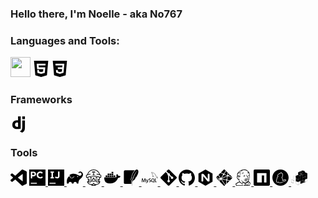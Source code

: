 ### Hello there, I'm Noelle - aka No767

### Languages and Tools:

<img align="left"><img height="32" width="32" src="https://cdn.jsdelivr.net/npm/simple-icons@v5/icons/python.svg" />
<img align="left"><svg role="img" width="26px" viewBox="0 0 24 24" xmlns="http://www.w3.org/2000/svg"><title>HTML5</title><path d="M1.5 0h21l-1.91 21.563L11.977 24l-8.564-2.438L1.5 0zm7.031 9.75l-.232-2.718 10.059.003.23-2.622L5.412 4.41l.698 8.01h9.126l-.326 3.426-2.91.804-2.955-.81-.188-2.11H6.248l.33 4.171L12 19.351l5.379-1.443.744-8.157H8.531z"></svg>
<img align="left"><svg role="img" width="26px" viewBox="0 0 24 24" xmlns="http://www.w3.org/2000/svg"><title>CSS3</title><path d="M1.5 0h21l-1.91 21.563L11.977 24l-8.565-2.438L1.5 0zm17.09 4.413L5.41 4.41l.213 2.622 10.125.002-.255 2.716h-6.64l.24 2.573h6.182l-.366 3.523-2.91.804-2.956-.81-.188-2.11h-2.61l.29 3.855L12 19.288l5.373-1.53L18.59 4.414z"></svg>

### Frameworks


<img align="left" width="26px"><svg role="img" width="26px" viewBox="0 0 24 24" xmlns="http://www.w3.org/2000/svg"><title>Django</title><path d="M11.146 0h3.924v18.166c-2.013.382-3.491.535-5.096.535-4.791 0-7.288-2.166-7.288-6.32 0-4.002 2.65-6.6 6.753-6.6.637 0 1.121.05 1.707.203zm0 9.143a3.894 3.894 0 00-1.325-.204c-1.988 0-3.134 1.223-3.134 3.365 0 2.09 1.096 3.236 3.109 3.236.433 0 .79-.025 1.35-.102V9.142zM21.314 6.06v9.098c0 3.134-.229 4.638-.917 5.937-.637 1.249-1.478 2.039-3.211 2.905l-3.644-1.733c1.733-.815 2.574-1.53 3.109-2.625.561-1.121.739-2.421.739-5.835V6.059h3.924zM17.39.021h3.924v4.026H17.39z"/></svg>

### Tools

<img align="left"><svg role="img" width="26px" viewBox="0 0 24 24" xmlns="http://www.w3.org/2000/svg"><title>Visual Studio Code</title><path d="M23.15 2.587L18.21.21a1.494 1.494 0 0 0-1.705.29l-9.46 8.63-4.12-3.128a.999.999 0 0 0-1.276.057L.327 7.261A1 1 0 0 0 .326 8.74L3.899 12 .326 15.26a1 1 0 0 0 .001 1.479L1.65 17.94a.999.999 0 0 0 1.276.057l4.12-3.128 9.46 8.63a1.492 1.492 0 0 0 1.704.29l4.942-2.377A1.5 1.5 0 0 0 24 20.06V3.939a1.5 1.5 0 0 0-.85-1.352zm-5.146 14.861L10.826 12l7.178-5.448v10.896z"></svg>
<img align="left" width="26px"><a href="https://www.jetbrains.com/pycharm/"><svg role="img" width="26px" viewBox="0 0 24 24" xmlns="http://www.w3.org/2000/svg"><title>PyCharm</title><path d="M7.833 6.666v-.055c0-1-.667-1.5-1.778-1.5H4.389v3.055h1.723c1.111 0 1.721-.666 1.721-1.5zM0 0v24h24V0H0zm2.223 3.167h4c2.389 0 3.833 1.389 3.833 3.445v.055c0 2.278-1.778 3.5-4.001 3.5H4.389v2.945H2.223V3.167zM11.277 21h-9v-1.5h9V21zm4.779-7.777c-2.944.055-5.111-2.223-5.111-5.057C10.944 5.333 13.056 3 16.111 3c1.889 0 3 .611 3.944 1.556l-1.389 1.61c-.778-.722-1.556-1.111-2.556-1.111-1.658 0-2.873 1.375-2.887 3.084.014 1.709 1.174 3.083 2.887 3.083 1.111 0 1.833-.445 2.61-1.167l1.39 1.389c-.999 1.112-2.166 1.779-4.054 1.779z"></svg>
<img align="left" width="26px"><a href="https://www.jetbrains.com/idea/"><svg role="img" width="26px" viewBox="0 0 24 24" xmlns="http://www.w3.org/2000/svg"><title>IntelliJ IDEA</title><path d="M0 0v24h24V0zm3.723 3.111h5v1.834h-1.39v6.277h1.39v1.834h-5v-1.834h1.444V4.945H3.723zm11.055 0H17v6.5c0 .612-.055 1.111-.222 1.556-.167.444-.39.777-.723 1.11-.277.279-.666.557-1.11.668a3.933 3.933 0 0 1-1.445.278c-.778 0-1.444-.167-1.944-.445a4.81 4.81 0 0 1-1.279-1.056l1.39-1.555c.277.334.555.555.833.722.277.167.611.278.945.278.389 0 .721-.111 1-.389.221-.278.333-.667.333-1.278zM2.222 19.5h9V21h-9z"></svg>
<img align="left"><svg role="img" width="26px" viewBox="0 0 24 24" xmlns="http://www.w3.org/2000/svg"><title>Gradle</title><path d="M22.695 4.297a3.807 3.807 0 0 0-5.29-.09.368.368 0 0 0 0 .533l.46.47a.363.363 0 0 0 .474.032 2.182 2.182 0 0 1 2.86 3.291c-3.023 3.02-7.056-5.447-16.211-1.083a1.24 1.24 0 0 0-.534 1.745l1.571 2.713a1.238 1.238 0 0 0 1.681.461l.037-.02-.029.02.688-.384a16.083 16.083 0 0 0 2.193-1.635.384.384 0 0 1 .499-.016.357.357 0 0 1 .016.534 16.435 16.435 0 0 1-2.316 1.741H8.77l-.696.39a1.958 1.958 0 0 1-.963.25 1.987 1.987 0 0 1-1.726-.989L3.9 9.696C1.06 11.72-.686 15.603.26 20.522a.363.363 0 0 0 .354.296h1.675a.363.363 0 0 0 .37-.331 2.478 2.478 0 0 1 4.915 0 .36.36 0 0 0 .357.317h1.638a.363.363 0 0 0 .357-.317 2.478 2.478 0 0 1 4.914 0 .363.363 0 0 0 .358.317h1.627a.363.363 0 0 0 .363-.357c.037-2.294.656-4.93 2.42-6.25 6.108-4.57 4.502-8.486 3.088-9.9zm-6.229 6.901l-1.165-.584a.73.73 0 1 1 1.165.587z"></svg>
<img align="left"><svg role="img" width="26px" viewBox="0 0 24 24" xmlns="http://www.w3.org/2000/svg"><title>Travis CI</title><path d="M9.32 13.025a.485.485 0 1 1-.97 0c0-.446-.167-.758-.406-.758-.239 0-.405.312-.405.758a.485.485 0 1 1-.97 0c0-1.187.713-1.728 1.375-1.728s1.376.541 1.376 1.728zm6.017.485a.485.485 0 0 0 .485-.485c0-.446.167-.758.405-.758s.405.312.405.758a.485.485 0 1 0 .97 0c0-1.187-.713-1.728-1.375-1.728s-1.375.541-1.375 1.728c0 .268.217.485.485.485zm7.967-4.454l-.191 2.459a.801.801 0 0 1-.367.623.852.852 0 0 1-.46.13 1.07 1.07 0 0 1-.366-.068c-.271-.101-.544-.192-.817-.285a8.978 8.978 0 0 1-.094 1.614c-.04.242-.092.471-.138.707a.485.485 0 0 1-.024.125 19.471 19.471 0 0 1-1.033 3.513l.033-.02.897-.537c.193-.137.599-.122.815.1a.645.645 0 0 1 .173.577.743.743 0 0 1-.053.159c-.061.135-.319.706-.866 1.906-.675 1.483-2.06 1.77-2.121 1.782.001.001-.907.214-1.879.44C15.458 23.419 13.87 24 12.087 24c-1.84 0-3.448-.58-4.787-1.713l-1.924-.45c-.041-.008-1.427-.294-2.103-1.778l-.87-1.914c-.005-.019-.05-.158-.053-.177-.009-.625.621-.914 1.023-.632l.858.512c.006.003.074.043.171.085a20.443 20.443 0 0 1-.982-3.444c-.063-.317-.129-.63-.183-.96a8.937 8.937 0 0 1-.09-1.7c-.357.118-.713.24-1.066.372-.292.109-.593.087-.827-.062a.802.802 0 0 1-.366-.621L.695 9.055c-.036-.475.305-.969.794-1.152l.3-.117c.225-.089.505-.198.837-.318C3.65 3.124 7.566 0 12.041 0c4.516 0 8.438 3.158 9.434 7.549.472.153.843.281 1.036.355.492.183.833.677.793 1.152zm-4.612 8.973c.369-.815.678-1.708.93-2.67l-.997.713a.952.952 0 0 1-.655.166l-4.467-.47a.96.96 0 0 1-.821-.698l-.558-1.923a2.482 2.482 0 0 0-.244 0l-.56 1.93a.955.955 0 0 1-.82.691l-4.471.471a.951.951 0 0 1-.642-.162l-.723-.503c.231.889.506 1.708.824 2.451.609-.028 1.207-.069 1.209-.069.001 0 .434-.039.788-.332l1.061-.885c.148-.165.652-.465 1.33-.271.196.055.495.146.815.243.062.019.12.05.17.092.532.445 1.832.445 2.365.002a.481.481 0 0 1 .168-.091c.337-.103.631-.192.823-.247.68-.193 1.182.108 1.374.314l1.016.843c.353.294.785.332.789.332-.001.001.658.045 1.296.073zm-6.605 5.001a6.42 6.42 0 0 0 1.949-.313c-.932-.209-1.555-1.019-1.588-1.062l-.406-.542-.407.543c-.031.043-.641.842-1.558 1.06.63.196 1.295.314 2.01.314zm6.941-4.016a63.622 63.622 0 0 1-1.701-.089 2.519 2.519 0 0 1-1.339-.554l-1.065-.888c-.055-.051-.187-.152-.442-.083-.176.05-.436.13-.717.216-.878.655-2.567.655-3.443-.003a43.693 43.693 0 0 0-.709-.212c-.258-.076-.386.03-.411.052l-1.097.918a2.523 2.523 0 0 1-1.341.553s-.872.059-1.594.085h-.002l-.106.004a2.41 2.41 0 0 1-1.341-.343l-.018-.01.453.996c.463 1.017 1.389 1.225 1.427 1.232.014.004 2.754.646 3.822.889.781.174 1.447-.696 1.454-.705l.795-1.061c.183-.245.594-.245.776 0l.796 1.061c.007.009.682.881 1.455.705 1.067-.243 3.807-.886 3.807-.886a2.193 2.193 0 0 0 1.442-1.236l.452-.993-.026.015a2.27 2.27 0 0 1-1.327.337zm1.096-7.412a28.286 28.286 0 0 0-15.998-.075 8.025 8.025 0 0 0 .067 1.845c.045.275.1.535.152.8l1.591 1.108 4.461-.476.642-2.243a.488.488 0 0 1 .395-.345 3.855 3.855 0 0 1 1.135.003.482.482 0 0 1 .394.344l.652 2.245 4.462.468 1.864-1.336c.036-.19.079-.374.111-.568a7.89 7.89 0 0 0 .072-1.77zm2.214-2.623c-.005-.034-.073-.133-.165-.167l-.004-.001c-.22-.083-.68-.242-1.256-.423l-.007-.005c-.955-.299-2.771-.823-4.267-.99a.485.485 0 0 1 .108-.964c1.192.134 2.529.466 3.637.787C19.298 3.552 15.913.97 12.041.97c-3.832 0-7.207 2.549-8.318 6.165a20.252 20.252 0 0 1 3.27-.705.484.484 0 1 1 .121.962 19.235 19.235 0 0 0-3.909.899l-.005.004c-.432.149-.785.288-1.056.394l-.315.123c-.094.035-.162.135-.167.175l.177 2.264a29.36 29.36 0 0 1 10.164-1.817c3.442 0 6.881.607 10.157 1.82l.178-2.275zm-8.534-5.986h-3.539a.485.485 0 0 0-.485.485v.811a.485.485 0 1 0 .97 0v-.326h.746v3.308h-.521a.485.485 0 1 0 0 .97h2.061a.485.485 0 1 0 0-.97h-.57V3.963h.853v.326a.485.485 0 1 0 .97 0v-.811a.485.485 0 0 0-.485-.485z"/></svg>
<img align="left" width="26px"><svg role="img" width="26px" viewBox="0 0 24 24" xmlns="http://www.w3.org/2000/svg"><title>Docker</title><path d="M13.983 11.078h2.119a.186.186 0 00.186-.185V9.006a.186.186 0 00-.186-.186h-2.119a.185.185 0 00-.185.185v1.888c0 .102.083.185.185.185m-2.954-5.43h2.118a.186.186 0 00.186-.186V3.574a.186.186 0 00-.186-.185h-2.118a.185.185 0 00-.185.185v1.888c0 .102.082.185.185.185m0 2.716h2.118a.187.187 0 00.186-.186V6.29a.186.186 0 00-.186-.185h-2.118a.185.185 0 00-.185.185v1.887c0 .102.082.185.185.186m-2.93 0h2.12a.186.186 0 00.184-.186V6.29a.185.185 0 00-.185-.185H8.1a.185.185 0 00-.185.185v1.887c0 .102.083.185.185.186m-2.964 0h2.119a.186.186 0 00.185-.186V6.29a.185.185 0 00-.185-.185H5.136a.186.186 0 00-.186.185v1.887c0 .102.084.185.186.186m5.893 2.715h2.118a.186.186 0 00.186-.185V9.006a.186.186 0 00-.186-.186h-2.118a.185.185 0 00-.185.185v1.888c0 .102.082.185.185.185m-2.93 0h2.12a.185.185 0 00.184-.185V9.006a.185.185 0 00-.184-.186h-2.12a.185.185 0 00-.184.185v1.888c0 .102.083.185.185.185m-2.964 0h2.119a.185.185 0 00.185-.185V9.006a.185.185 0 00-.184-.186h-2.12a.186.186 0 00-.186.186v1.887c0 .102.084.185.186.185m-2.92 0h2.12a.185.185 0 00.184-.185V9.006a.185.185 0 00-.184-.186h-2.12a.185.185 0 00-.184.185v1.888c0 .102.082.185.185.185M23.763 9.89c-.065-.051-.672-.51-1.954-.51-.338.001-.676.03-1.01.087-.248-1.7-1.653-2.53-1.716-2.566l-.344-.199-.226.327c-.284.438-.49.922-.612 1.43-.23.97-.09 1.882.403 2.661-.595.332-1.55.413-1.744.42H.751a.751.751 0 00-.75.748 11.376 11.376 0 00.692 4.062c.545 1.428 1.355 2.48 2.41 3.124 1.18.723 3.1 1.137 5.275 1.137.983.003 1.963-.086 2.93-.266a12.248 12.248 0 003.823-1.389c.98-.567 1.86-1.288 2.61-2.136 1.252-1.418 1.998-2.997 2.553-4.4h.221c1.372 0 2.215-.549 2.68-1.009.309-.293.55-.65.707-1.046l.098-.288Z"></svg>
<img align="left" width="26px"><svg role="img" width="26px" viewBox="0 0 24 24" xmlns="http://www.w3.org/2000/svg"><title>SQLite</title><path d="M21.678.521c-1.032-.92-2.28-.55-3.513.544a8.71 8.71 0 0 0-.547.535c-2.109 2.237-4.066 6.38-4.674 9.544.237.48.422 1.093.544 1.561a13.044 13.044 0 0 1 .164.703s-.019-.071-.096-.296l-.05-.146a1.689 1.689 0 0 0-.033-.08c-.138-.32-.518-.995-.686-1.289-.143.423-.27.818-.376 1.176.484.884.778 2.4.778 2.4s-.025-.099-.147-.442c-.107-.303-.644-1.244-.772-1.464-.217.804-.304 1.346-.226 1.478.152.256.296.698.422 1.186.286 1.1.485 2.44.485 2.44l.017.224a22.41 22.41 0 0 0 .056 2.748c.095 1.146.273 2.13.5 2.657l.155-.084c-.334-1.038-.47-2.399-.41-3.967.09-2.398.642-5.29 1.661-8.304 1.723-4.55 4.113-8.201 6.3-9.945-1.993 1.8-4.692 7.63-5.5 9.788-.904 2.416-1.545 4.684-1.931 6.857.666-2.037 2.821-2.912 2.821-2.912s1.057-1.304 2.292-3.166c-.74.169-1.955.458-2.362.629-.6.251-.762.337-.762.337s1.945-1.184 3.613-1.72C21.695 7.9 24.195 2.767 21.678.521m-18.573.543A1.842 1.842 0 0 0 1.27 2.9v16.608a1.84 1.84 0 0 0 1.835 1.834h9.418a22.953 22.953 0 0 1-.052-2.707c-.006-.062-.011-.141-.016-.2a27.01 27.01 0 0 0-.473-2.378c-.121-.47-.275-.898-.369-1.057-.116-.197-.098-.31-.097-.432 0-.12.015-.245.037-.386a9.98 9.98 0 0 1 .234-1.045l.217-.028c-.017-.035-.014-.065-.031-.097l-.041-.381a32.8 32.8 0 0 1 .382-1.194l.2-.019c-.008-.016-.01-.038-.018-.053l-.043-.316c.63-3.28 2.587-7.443 4.8-9.791.066-.069.133-.128.198-.194Z"></svg>
<img align="left" width="26px"><svg role="img" width="26px" viewBox="0 0 24 24" xmlns="http://www.w3.org/2000/svg"><title>MySQL</title><path d="M16.405 5.501c-.115 0-.193.014-.274.033v.013h.014c.054.104.146.18.214.273.054.107.1.214.154.32l.014-.015c.094-.066.14-.172.14-.333-.04-.047-.046-.094-.08-.14-.04-.067-.126-.1-.18-.153zM5.77 18.695h-.927a50.854 50.854 0 00-.27-4.41h-.008l-1.41 4.41H2.45l-1.4-4.41h-.01a72.892 72.892 0 00-.195 4.41H0c.055-1.966.192-3.81.41-5.53h1.15l1.335 4.064h.008l1.347-4.064h1.095c.242 2.015.384 3.86.428 5.53zm4.017-4.08c-.378 2.045-.876 3.533-1.492 4.46-.482.716-1.01 1.073-1.583 1.073-.153 0-.34-.046-.566-.138v-.494c.11.017.24.026.386.026.268 0 .483-.075.647-.222.197-.18.295-.382.295-.605 0-.155-.077-.47-.23-.944L6.23 14.615h.91l.727 2.36c.164.536.233.91.205 1.123.4-1.064.678-2.227.835-3.483zm12.325 4.08h-2.63v-5.53h.885v4.85h1.745zm-3.32.135l-1.016-.5c.09-.076.177-.158.255-.25.433-.506.648-1.258.648-2.253 0-1.83-.718-2.746-2.155-2.746-.704 0-1.254.232-1.65.697-.43.508-.646 1.256-.646 2.245 0 .972.19 1.686.574 2.14.35.41.877.615 1.583.615.264 0 .506-.033.725-.098l1.325.772.36-.622zM15.5 17.588c-.225-.36-.337-.94-.337-1.736 0-1.393.424-2.09 1.27-2.09.443 0 .77.167.977.5.224.362.336.936.336 1.723 0 1.404-.424 2.108-1.27 2.108-.445 0-.77-.167-.978-.5zm-1.658-.425c0 .47-.172.856-.516 1.156-.344.3-.803.45-1.384.45-.543 0-1.064-.172-1.573-.515l.237-.476c.438.22.833.328 1.19.328.332 0 .593-.073.783-.22a.754.754 0 00.3-.615c0-.33-.23-.61-.648-.845-.388-.213-1.163-.657-1.163-.657-.422-.307-.632-.636-.632-1.177 0-.45.157-.81.47-1.085.315-.278.72-.415 1.22-.415.512 0 .98.136 1.4.41l-.213.476a2.726 2.726 0 00-1.064-.23c-.283 0-.502.068-.654.206a.685.685 0 00-.248.524c0 .328.234.61.666.85.393.215 1.187.67 1.187.67.433.305.648.63.648 1.168zm9.382-5.852c-.535-.014-.95.04-1.297.188-.1.04-.26.04-.274.167.055.053.063.14.11.214.08.134.218.313.346.407.14.11.28.216.427.31.26.16.555.255.81.416.145.094.293.213.44.313.073.05.12.14.214.172v-.02c-.046-.06-.06-.147-.105-.214-.067-.067-.134-.127-.2-.193a3.223 3.223 0 00-.695-.675c-.214-.146-.682-.35-.77-.595l-.013-.014c.146-.013.32-.066.46-.106.227-.06.435-.047.67-.106.106-.027.213-.06.32-.094v-.06c-.12-.12-.21-.283-.334-.395a8.867 8.867 0 00-1.104-.823c-.21-.134-.476-.22-.697-.334-.08-.04-.214-.06-.26-.127-.12-.146-.19-.34-.275-.514a17.69 17.69 0 01-.547-1.163c-.12-.262-.193-.523-.34-.763-.69-1.137-1.437-1.826-2.586-2.5-.247-.14-.543-.2-.856-.274-.167-.008-.334-.02-.5-.027-.11-.047-.216-.174-.31-.235-.38-.24-1.364-.76-1.644-.072-.18.434.267.862.422 1.082.115.153.26.328.34.5.047.116.06.235.107.356.106.294.207.622.347.897.073.14.153.287.247.413.054.073.146.107.167.227-.094.136-.1.334-.154.5-.24.757-.146 1.693.194 2.25.107.166.362.534.703.393.3-.12.234-.5.32-.835.02-.08.007-.133.048-.187v.015c.094.188.188.367.274.555.206.328.566.668.867.895.16.12.287.328.487.402v-.02h-.015c-.043-.058-.1-.086-.154-.133a3.445 3.445 0 01-.35-.4 8.76 8.76 0 01-.747-1.218c-.11-.21-.202-.436-.29-.643-.04-.08-.04-.2-.107-.24-.1.146-.247.273-.32.453-.127.288-.14.642-.188 1.01-.027.007-.014 0-.027.014-.214-.052-.287-.274-.367-.46-.2-.475-.233-1.238-.06-1.785.047-.14.247-.582.167-.716-.042-.127-.174-.2-.247-.303a2.478 2.478 0 01-.24-.427c-.16-.374-.24-.788-.414-1.162-.08-.173-.22-.354-.334-.513-.127-.18-.267-.307-.368-.52-.033-.073-.08-.194-.027-.274.014-.054.042-.075.094-.09.088-.072.335.022.422.062.247.1.455.194.662.334.094.066.195.193.315.226h.14c.214.047.455.014.655.073.355.114.675.28.962.46a5.953 5.953 0 012.085 2.286c.08.154.115.295.188.455.14.33.313.663.455.982.14.315.275.636.476.897.1.14.502.213.682.286.133.06.34.115.46.188.23.14.454.3.67.454.11.076.443.243.463.378z"/></svg>
<img align="left" width="26px"><svg role="img" width="26px" viewBox="0 0 24 24" xmlns="http://www.w3.org/2000/svg"><title>Git</title><path d="M23.546 10.93L13.067.452c-.604-.603-1.582-.603-2.188 0L8.708 2.627l2.76 2.76c.645-.215 1.379-.07 1.889.441.516.515.658 1.258.438 1.9l2.658 2.66c.645-.223 1.387-.078 1.9.435.721.72.721 1.884 0 2.604-.719.719-1.881.719-2.6 0-.539-.541-.674-1.337-.404-1.996L12.86 8.955v6.525c.176.086.342.203.488.348.713.721.713 1.883 0 2.6-.719.721-1.889.721-2.609 0-.719-.719-.719-1.879 0-2.598.182-.18.387-.316.605-.406V8.835c-.217-.091-.424-.222-.6-.401-.545-.545-.676-1.342-.396-2.009L7.636 3.7.45 10.881c-.6.605-.6 1.584 0 2.189l10.48 10.477c.604.604 1.582.604 2.186 0l10.43-10.43c.605-.603.605-1.582 0-2.187"/></svg>
<img align="left" width="26px"><svg role="img" width="26px" viewBox="0 0 24 24" xmlns="http://www.w3.org/2000/svg"><title>GitHub</title><path d="M12 .297c-6.63 0-12 5.373-12 12 0 5.303 3.438 9.8 8.205 11.385.6.113.82-.258.82-.577 0-.285-.01-1.04-.015-2.04-3.338.724-4.042-1.61-4.042-1.61C4.422 18.07 3.633 17.7 3.633 17.7c-1.087-.744.084-.729.084-.729 1.205.084 1.838 1.236 1.838 1.236 1.07 1.835 2.809 1.305 3.495.998.108-.776.417-1.305.76-1.605-2.665-.3-5.466-1.332-5.466-5.93 0-1.31.465-2.38 1.235-3.22-.135-.303-.54-1.523.105-3.176 0 0 1.005-.322 3.3 1.23.96-.267 1.98-.399 3-.405 1.02.006 2.04.138 3 .405 2.28-1.552 3.285-1.23 3.285-1.23.645 1.653.24 2.873.12 3.176.765.84 1.23 1.91 1.23 3.22 0 4.61-2.805 5.625-5.475 5.92.42.36.81 1.096.81 2.22 0 1.606-.015 2.896-.015 3.286 0 .315.21.69.825.57C20.565 22.092 24 17.592 24 12.297c0-6.627-5.373-12-12-12"/></svg>
<img align="left"><svg role="img" width="26px" viewBox="0 0 24 24" xmlns="http://www.w3.org/2000/svg"><title>NGINX</title><path d="M12 0L1.605 6v12L12 24l10.395-6V6L12 0zm6 16.59c0 .705-.646 1.29-1.529 1.29-.631 0-1.351-.255-1.801-.81l-6-7.141v6.66c0 .721-.57 1.29-1.274 1.29H7.32c-.721 0-1.29-.6-1.29-1.29V7.41c0-.705.63-1.29 1.5-1.29.646 0 1.38.255 1.83.81l5.97 7.141V7.41c0-.721.6-1.29 1.29-1.29h.075c.72 0 1.29.6 1.29 1.29v9.18H18z"/></svg>
<img align="left"><svg role="img" width="26px" viewBox="0 0 24 24" xmlns="http://www.w3.org/2000/svg"><title>Netlify</title><path d="M17.3877 8.3286l-.0088-.0037c-.005-.002-.01-.0038-.0144-.0082a.0689.0689 0 0 1-.0176-.0582l.4839-2.9581 2.269 2.2696L17.74 8.574a.052.052 0 0 1-.0206.0037H17.71a.0647.0647 0 0 1-.0126-.0106 1.074 1.074 0 0 0-.3097-.2385zm3.291-.1802l2.4262 2.426c.5039.5045.7561.7562.8481 1.0479.0138.0431.025.0863.0338.1308l-5.798-2.4555a.4557.4557 0 0 0-.0093-.0038c-.0232-.0094-.0501-.02-.0501-.0439 0-.0237.0275-.035.0507-.0444l.0075-.0031zm3.2092 4.3833c-.1252.2354-.3693.4795-.7824.8932l-2.7353 2.7347-3.5377-.7367-.0188-.0038c-.0313-.005-.0645-.0107-.0645-.0388a1.0678 1.0678 0 0 0-.41-.7467c-.0144-.0144-.0106-.037-.0063-.0576 0-.003 0-.0063.0013-.0088l.6654-4.0848.0025-.0138c.0038-.0313.0094-.0676.0376-.0676a1.0829 1.0829 0 0 0 .726-.4162c.0056-.0063.0094-.0131.017-.0169.02-.0094.0437 0 .0644.0088l6.0402 2.555zm-4.1467 4.257l-4.498 4.4979.77-4.732.0012-.0063a.083.083 0 0 1 .0038-.0182c.0063-.015.0226-.0213.0382-.0275l.0075-.0031a1.158 1.158 0 0 0 .435-.3236c.015-.0176.0332-.0345.0564-.0376a.0563.0563 0 0 1 .0181 0l3.1672.651zm-5.45 5.4499l-.507.507-5.6052-8.1007a.2654.2654 0 0 0-.0062-.0088c-.0088-.012-.0182-.0238-.0163-.0376.0006-.01.0069-.0188.0138-.0263l.0062-.0081c.017-.025.0313-.05.047-.077l.0125-.0219.0019-.0019c.0087-.015.0169-.0294.0319-.0376.0131-.0063.0313-.0038.0457-.0006l6.2098 1.2807a.1027.1027 0 0 1 .0476.0206c.008.0081.01.017.0119.027a1.0998 1.0998 0 0 0 .6434.7354c.0175.0088.01.0282.002.0488a.149.149 0 0 0-.0095.0282c-.0782.4757-.7492 4.568-.9295 5.6728zm-1.059 1.0584c-.3737.37-.594.5659-.8432.6447a1.2519 1.2519 0 0 1-.7549 0c-.2916-.0926-.5439-.3442-1.0478-.8487l-5.629-5.629 1.4704-2.2802a.0938.0938 0 0 1 .025-.0294c.0157-.0113.0382-.0063.057 0a1.5235 1.5235 0 0 0 1.0253-.052c.0169-.0063.0338-.0106.0469.0013a.119.119 0 0 1 .0175.02l5.6327 8.174zm-8.8175-6.3756L3.1234 15.63l2.55-1.0879a.0526.0526 0 0 1 .0207-.0044c.0213 0 .0338.0213.045.0407a1.8214 1.8214 0 0 0 .0814.1152l.0082.01c.0075.0106.0025.0213-.005.0313l-1.4084 2.1864zm-1.8628-1.8628L.9183 13.4249c-.278-.2779-.4795-.4794-.6197-.6528l4.9674 1.0303a.5258.5258 0 0 0 .0187.003c.0307.005.0645.0107.0645.0395 0 .0313-.037.0457-.0682.0576l-.0144.0063zM.0132 11.932a1.2519 1.2519 0 0 1 .0563-.3098c.0927-.2917.3443-.5434.8488-1.0478l2.0906-2.0906a1361.7196 1361.7196 0 0 0 2.8955 4.1855c.017.0226.0357.0476.0163.0664-.0914.1008-.1828.211-.2473.3305a.1001.1001 0 0 1-.0313.0388c-.008.005-.0169.003-.0262.0013h-.0013l-5.6014-1.175zm3.5553-4.0078l2.811-2.811c.2641.1157 1.2256.522 2.0856.885.651.2754 1.2443.5258 1.4308.6071.0188.0076.0357.015.0439.0338.005.0113.0025.0257 0 .0376a1.2537 1.2537 0 0 0 .3273 1.1442c.0188.0188 0 .0457-.0163.0689l-.0088.0131-2.8542 4.421c-.0075.0124-.0144.023-.0269.0312-.015.0094-.0363.005-.0538.0006a1.4234 1.4234 0 0 0-.34-.0463c-.1026 0-.214.0188-.3266.0395h-.0007c-.0125.0019-.0238.0044-.0338-.0031a.1314.1314 0 0 1-.0281-.032zm3.3787-3.3788l3.6391-3.639c.504-.5039.7562-.7561 1.0478-.8481a1.2519 1.2519 0 0 1 .755 0c.2916.092.5438.3442 1.0477.848l.7887.7888-2.5882 4.0084a.097.097 0 0 1-.0257.03c-.0156.0107-.0375.0063-.0563 0a1.3126 1.3126 0 0 0-1.2018.2316c-.0169.0176-.042.0075-.0632-.0019-.338-.147-2.967-1.258-3.343-1.4177zm7.8278-2.3009l2.3898 2.3898-.5758 3.5665v.0094a.0845.0845 0 0 1-.005.0238c-.0063.0125-.0188.015-.0313.0188a1.1454 1.1454 0 0 0-.343.1709.0964.0964 0 0 0-.0125.0106c-.007.0075-.0138.0144-.025.0157a.0714.0714 0 0 1-.027-.0044l-3.6416-1.5473-.007-.0031c-.0231-.0094-.0506-.0207-.0506-.0445a1.3758 1.3758 0 0 0-.194-.5727c-.0176-.0288-.037-.0588-.022-.0883zm-2.461 5.3868l3.4138 1.446c.0188.0087.0394.0168.0476.0362a.0663.0663 0 0 1 0 .0357.848.848 0 0 0-.0188.1646v.0958c0 .0238-.0244.0338-.047.0432l-.0069.0025c-.5408.231-7.5924 3.238-7.603 3.238-.0107 0-.022 0-.0326-.0107-.0188-.0188 0-.0451.0169-.0689a.4757.4757 0 0 0 .0087-.0125l2.8054-4.344.005-.0074c.0163-.0263.035-.0557.0651-.0557l.0282.0043c.0638.0088.1202.017.1771.017.4257 0 .82-.2072 1.0579-.5615a.1001.1001 0 0 1 .0212-.025c.017-.0126.042-.0063.0614.0024zm-3.9095 5.7492l7.6863-3.278s.0113 0 .022.0106c.0419.042.0776.0701.112.0964l.0169.0107c.0156.0088.0313.0188.0325.035 0 .0063 0 .01-.0013.0157l-.6584 4.0447-.0025.0163c-.0044.0313-.0088.067-.0382.067a1.0822 1.0822 0 0 0-.8594.5301l-.0031.005c-.0088.0144-.017.0282-.0313.0357-.0131.0063-.03.0038-.0438.0006L8.5064 13.706c-.0063-.0013-.0952-.3249-.102-.3255z"/></svg>
<img align="left"><svg role="img" width="26px" viewBox="0 0 24 24" xmlns="http://www.w3.org/2000/svg"><title>Jenkins</title><path d="M2.872 24h-.975a3.866 3.866 0 01-.07-.197c-.215-.666-.594-1.49-.692-2.154-.146-.984.78-1.039 1.374-1.465.915-.66 1.635-1.025 2.627-1.62.295-.179 1.182-.624 1.281-.829.201-.408-.345-.982-.49-1.3-.225-.507-.345-.937-.376-1.435-.824-.13-1.455-.627-1.844-1.185-.63-.925-1.066-2.635-.525-3.936.045-.103.254-.305.285-.463.06-.308-.105-.72-.12-1.048-.06-1.692.284-3.15 1.425-3.66.463-1.84 2.113-2.453 3.673-3.367.58-.342 1.224-.562 1.89-.807 2.372-.877 6.027-.712 7.994.783.836.633 2.176 1.97 2.656 2.939 1.262 2.555 1.17 6.825.287 9.934-.12.421-.29 1.032-.533 1.533-.168.35-.689 1.05-.625 1.36.064.314 1.19 1.17 1.432 1.395.434.422 1.26.975 1.324 1.5.07.557-.248 1.336-.41 1.875-.217.721-.436 1.441-.654 2.131H2.87zm11.104-3.54c-.545-.3-1.361-.622-2.065-.757-.87-.164-.78 1.188-.75 1.994.03.643.36 1.316.51 1.744.076.197.09.41.256.449.3.068 1.29-.326 1.575-.479.6-.328 1.064-.844 1.574-1.189.016-.17.016-.34.03-.508a2.648 2.648 0 00-1.095-.277c.314-.15.75-.15 1.035-.332l.016-.193c-.496-.03-.69-.254-1.021-.436zm7.454 2.935a17.78 17.78 0 00.465-1.752c.06-.287.215-.918.178-1.176-.059-.459-.684-.799-1.004-1.086-.584-.525-.95-.975-1.56-1.469-.249.375-.78.615-.983.914 1.447-.689 1.71 2.625 1.141 3.69.09.329.391.45.514.735l-.086.166h1.29c.013 0 .03 0 .044.014zm-6.634-.012c-.05-.074-.1-.135-.15-.209l-.301.195h.45zm2.77 0c.008-.209.018-.404.03-.598-.53.029-.825-.48-1.196-.527-.324-.045-.6.361-1.02.195-.095.105-.183.227-.284.316.154.18.295.375.424.584h.815c.014-.164.135-.285.3-.285.165 0 .284.121.284.27h.66zm2.116 0c-.314-.479-.947-.898-1.68-.555l-.03.541h1.71zm-8.51 0l-.104-.344c-.225-.72-.36-1.26-.405-1.68-.914-.436-1.875-.87-2.654-1.426-.15-.105-1.109-1.35-1.23-1.305-1.739.676-3.359 1.86-4.814 2.984.256.557.48 1.141.69 1.74h8.505zm8.265-2.113c-.029-.512-.164-1.56-.48-1.74-.66-.39-1.846.78-2.34.943.045.15.135.271.15.48.285-.074.645-.029.898.092-.299.03-.629.03-.824.164-.074.195.016.48-.029.764.69.197 1.5.303 2.385.332.164-.227.225-.645.211-1.082zm-4.08-.36c-.044.375.046.51.12.943 1.26.391 1.034-1.74-.135-.959zM8.76 19.5c-.45.457 1.27 1.082 1.814 1.115 0-.29.165-.564.135-.77-.65-.118-1.502-.042-1.945-.347zm5.565.215c0 .043-.061.03-.068.064.58.451 1.014.545 1.802.51.354-.262.67-.563 1.043-.807-.855.074-1.931.607-2.774.23zm3.42-17.726c-1.606-.906-4.35-1.591-6.076-.731-1.38.692-3.27 1.84-3.899 3.292.6 1.402-.166 2.686-.226 4.109-.018.757.36 1.42.391 2.242-.2.338-.825.38-1.26.356-.146-.729-.4-1.549-1.155-1.63-1.064-.116-1.845.764-1.89 1.683-.06 1.08.833 2.864 2.085 2.745.488-.046.608-.54 1.139-.54.285.57-.445.75-.523 1.154-.016.105.06.511.104.705.233.944.744 2.16 1.245 2.88.635.9 1.884 1.051 3.229 1.141.24-.525 1.125-.48 1.706-.346-.691-.27-1.336-.945-1.875-1.529-.615-.676-1.23-1.41-1.261-2.28 1.155 1.604 2.1 3 4.2 3.704 1.59.525 3.45-.254 4.664-1.109.51-.359.811-.93 1.17-1.439 1.35-1.936 1.98-4.71 1.846-7.394-.06-1.111-.06-2.221-.436-2.955-.389-.781-1.695-1.471-2.475-.781-.15-.764.63-1.23 1.545-.96-.66-.854-1.336-1.858-2.266-2.384zM13.58 14.896c.615 1.544 2.724 1.363 4.505 1.323-.084.194-.256.435-.465.515-.57.232-2.145.408-2.937-.012-.506-.27-.824-.873-1.102-1.227-.137-.172-.795-.608-.012-.609zm.164-.87c.893.464 2.52.517 3.731.48.066.267.066.593.068.913-1.55.08-3.386-.304-3.794-1.395h-.005zm6.675-.586c-.473.9-1.145 1.897-2.539 1.928-.023-.284-.045-.735 0-.904 1.064-.103 1.727-.646 2.543-1.017zm-.649-.667c-1.02.66-2.154 1.375-3.824 1.21-.351-.31-.485-1-.14-1.458.181.313.06.885.57.97.944.165 2.038-.579 2.73-.84.42-.713-.046-.976-.42-1.433-.782-.93-1.83-2.1-1.802-3.51.314-.224.346.346.391.45.404.96 1.424 2.175 2.174 3 .18.21.48.39.51.524.092.39-.254.854-.209 1.11zm-13.439-.675c-.314-.184-.393-.99-.768-1.01-.535-.03-.438 1.05-.436 1.68-.37-.33-.435-1.365-.164-1.89-.308-.15-.445.164-.618.284.22-1.59 2.34-.734 1.99.96zM4.713 5.995c-.685.756-.54 2.174-.459 3.188 1.244-.785 2.898.06 2.883 1.394.595-.016.223-.744.115-1.215-.353-1.528.592-3.187.041-4.59-1.064.084-1.939.52-2.578 1.215zm9.12 1.113c.307.562.404 1.148.84 1.57.195.19.574.424.387.95-.045.121-.365.391-.551.45-.674.195-2.254.03-1.721-.81.563.015 1.314.36 1.732-.045-.314-.524-.885-1.53-.674-2.13zm6.198-.013h.068c.33.668.6 1.375 1.004 1.965-.27.628-2.053 1.19-2.023.057.39-.17 1.05-.035 1.395-.25-.193-.556-.48-1.006-.434-1.771zm-6.927-1.617c-1.422-.33-2.131.592-2.56 1.553-.384-.094-.231-.615-.135-.883.255-.701 1.28-1.633 2.119-1.506.359.057.848.386.576.834zM9.642 1.593c-1.56.44-3.56 1.574-4.2 2.974.495-.07.84-.321 1.33-.351.186-.016.428.074.641.015.424-.104.78-1.065 1.102-1.41.31-.345.685-.496.94-.81.167-.09.409-.074.42-.33-.073-.075-.15-.135-.232-.105v.017z"/></svg>
<img align="left"><svg role="img" width="26px" viewBox="0 0 24 24" xmlns="http://www.w3.org/2000/svg"><title>npm</title><path d="M1.763 0C.786 0 0 .786 0 1.763v20.474C0 23.214.786 24 1.763 24h20.474c.977 0 1.763-.786 1.763-1.763V1.763C24 .786 23.214 0 22.237 0zM5.13 5.323l13.837.019-.009 13.836h-3.464l.01-10.382h-3.456L12.04 19.17H5.113z"/></svg>
<img align="left"><svg role="img" width="26px" viewBox="0 0 24 24" xmlns="http://www.w3.org/2000/svg"><title>Yarn</title><path d="M12 0C5.375 0 0 5.375 0 12s5.375 12 12 12 12-5.375 12-12S18.625 0 12 0zm.768 4.105c.183 0 .363.053.525.157.125.083.287.185.755 1.154.31-.088.468-.042.551-.019.204.056.366.19.463.375.477.917.542 2.553.334 3.605-.241 1.232-.755 2.029-1.131 2.576.324.329.778.899 1.117 1.825.278.774.31 1.478.273 2.015a5.51 5.51 0 0 0 .602-.329c.593-.366 1.487-.917 2.553-.931.714-.009 1.269.445 1.353 1.103a1.23 1.23 0 0 1-.945 1.362c-.649.158-.95.278-1.821.843-1.232.797-2.539 1.242-3.012 1.39a1.686 1.686 0 0 1-.704.343c-.737.181-3.266.315-3.466.315h-.046c-.783 0-1.214-.241-1.45-.491-.658.329-1.51.19-2.122-.134a1.078 1.078 0 0 1-.58-1.153 1.243 1.243 0 0 1-.153-.195c-.162-.25-.528-.936-.454-1.946.056-.723.556-1.367.88-1.71a5.522 5.522 0 0 1 .408-2.256c.306-.727.885-1.348 1.32-1.737-.32-.537-.644-1.367-.329-2.21.227-.602.412-.936.82-1.08h-.005c.199-.074.389-.153.486-.259a3.418 3.418 0 0 1 2.298-1.103c.037-.093.079-.185.125-.283.31-.658.639-1.029 1.024-1.168a.94.94 0 0 1 .328-.06zm.006.7c-.507.016-1.001 1.519-1.001 1.519s-1.27-.204-2.266.871c-.199.218-.468.334-.746.44-.079.028-.176.023-.417.672-.371.991.625 2.094.625 2.094s-1.186.839-1.626 1.881c-.486 1.144-.338 2.261-.338 2.261s-.843.732-.899 1.487c-.051.663.139 1.2.343 1.515.227.343.51.176.51.176s-.561.653-.037.931c.477.25 1.283.394 1.71-.037.31-.31.371-1.001.486-1.283.028-.065.12.111.209.199.097.093.264.195.264.195s-.755.324-.445 1.066c.102.246.468.403 1.066.398.222-.005 2.664-.139 3.313-.296.375-.088.505-.283.505-.283s1.566-.431 2.998-1.357c.917-.598 1.293-.76 2.034-.936.612-.148.57-1.098-.241-1.084-.839.009-1.575.44-2.196.825-1.163.718-1.742.672-1.742.672l-.018-.032c-.079-.13.371-1.293-.134-2.678-.547-1.515-1.413-1.881-1.344-1.997.297-.5 1.038-1.297 1.334-2.78.176-.899.13-2.377-.269-3.151-.074-.144-.732.241-.732.241s-.616-1.371-.788-1.483a.271.271 0 0 0-.157-.046z"/></svg>
<img align="left"><svg role="img" width="26px" viewBox="0 0 24 24" xmlns="http://www.w3.org/2000/svg"><title>PyPI</title><path d="M23.922 13.58v3.912L20.55 18.72l-.078.055.052.037 3.45-1.256.026-.036v-3.997l-.053-.036-.025.092z M23.621 5.618l-3.04 1.107v3.912l3.339-1.215V5.509zM23.92 13.457V9.544l-3.336 1.215v3.913zM20.47 14.71V10.8L17.17 12v3.913zM17.034 19.996v-3.912l-3.313 1.206v3.912zM17.17 16.057v3.868l3.314-1.206V14.85l-3.314 1.206zm2.093 1.882c-.367.134-.663-.074-.663-.463s.296-.814.663-.947c.365-.133.662.075.662.464s-.297.814-.662.946z M13.225 9.315l.365-.132-3.285-1.197-3.323 1.21.102.037 3.184 1.16zM20.507 10.664V6.751L17.17 7.965v3.913zM17.058 11.918V8.005l-3.302 1.202v3.912zM13.643 9.246l-3.336 1.215v3.913l3.336-1.215zM6.907 13.165l3.322 1.209v-3.913L6.907 9.252z M10.34 7.873l3.281 1.193V5.198l-3.28-1.193zM20.507 2.715L17.19 3.922v3.913l3.317-1.207zM16.95 3.903L13.724 2.73l-3.269 1.19 3.225 1.174zM15.365 4.606l-1.624.592v3.868l3.317-1.207V3.991l-1.693.615zm-.391 2.778c-.367.134-.662-.074-.662-.464s.295-.813.662-.946c.366-.133.663.074.663.464s-.297.813-.663.946z M10.229 18.41v-3.914l-3.322-1.209V17.2zM13.678 17.182v-3.913l-3.371 1.227v3.913z M13.756 17.154l3.3-1.2V12.04l-3.3 1.2zM13.678 21.217l-3.371 1.227v-3.912h-.078v3.912l-3.322-1.209v-3.913l-.053-.058-.025-.06-3.336-1.21v-3.948l.034.013 3.287 1.196.015-.078-3.261-1.187 3.26-1.187v-.109L3.876 9.62l-.307-.112 3.26-1.188v.877l.079-.055V6.769l3.257 1.185.058-.061L7.084 6.75l-.102-.037 3.24-1.179v-.083L6.854 6.677v.018l-.025.018v1.523L3.44 9.47v.02l-.025.017v4.007l-3.39 1.233v.019L0 14.784v3.995l.025.037 3.4 1.237.008-.006.007.01 3.4 1.238.008-.006.006.01 3.4 1.237.014-.009.012.01 3.45-1.256.026-.037-.078-.027zM3.493 9.563l3.257 1.185-3.257 1.187V9.562zM3.4 19.96L.078 18.752v-3.913l2.361.86.96.349v3.913zm.015-3.99L.335 14.85l-.182-.066 3.262-1.187v2.374zm3.399 5.231l-3.321-1.209v-3.912l3.321 1.209v3.912zM23.791 5.434l-3.21-1.17v2.338zM20.387 2.643l-3.24-1.18-3.27 1.19 3.247 1.182z"/></svg>